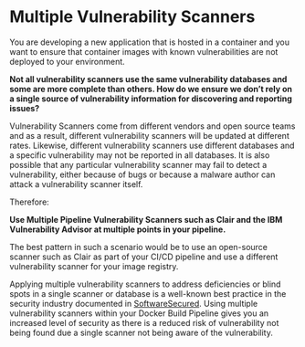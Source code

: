 # Multiple Vulnerability Scanners

You are developing a new application that is hosted in a container and you want to ensure that container images with known vulnerabilities are not deployed to your environment.

**Not all vulnerability scanners use the same vulnerability databases and some are more complete than others. How do we ensure we don’t rely on a single source of vulnerability information for discovering and reporting issues?**

Vulnerability Scanners come from different vendors and open source teams and as a result, different vulnerability scanners will be updated at different rates.  Likewise, different vulnerability scanners use different databases and a specific vulnerability may not be reported in all databases.  It is also possible that any particular vulnerability scanner may fail to detect a vulnerability, either because of bugs or because a malware author can attack a vulnerability scanner itself. 

Therefore:

**Use Multiple Pipeline Vulnerability Scanners such as Clair and the IBM Vulnerability Advisor at multiple points in your pipeline.**

The best pattern in such a scenario would be to use an open-source scanner such as Clair as part of your CI/CD pipeline and use a different vulnerability scanner for your image registry.

Applying multiple vulnerability scanners to address deficiencies or blind spots in a single scanner or database is a well-known best practice in the security industry documented in [SoftwareSecured](https://www.softwaresecured.com/choosing-a-vulnerability-scanner/).  Using multiple vulnerability scanners within your Docker Build Pipeline gives you an increased level of security as there is a reduced risk of vulnerability not being found due a single scanner not being aware of the vulnerability.
